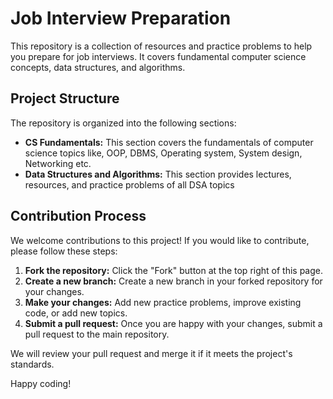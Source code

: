 # Job Interview Preparation

This repository is a collection of resources and practice problems to help you prepare for job interviews. It covers fundamental computer science concepts, data structures, and algorithms.

## Project Structure

The repository is organized into the following sections:

*   **CS Fundamentals:** This section covers the fundamentals of computer science topics like, OOP, DBMS, Operating system, System design, Networking etc.
*   **Data Structures and Algorithms:** This section provides lectures, resources, and practice problems of all DSA topics

## Contribution Process

We welcome contributions to this project! If you would like to contribute, please follow these steps:

1.  **Fork the repository:** Click the "Fork" button at the top right of this page.
2.  **Create a new branch:** Create a new branch in your forked repository for your changes.
3.  **Make your changes:** Add new practice problems, improve existing code, or add new topics.
4.  **Submit a pull request:** Once you are happy with your changes, submit a pull request to the main repository.

We will review your pull request and merge it if it meets the project's standards.

Happy coding!